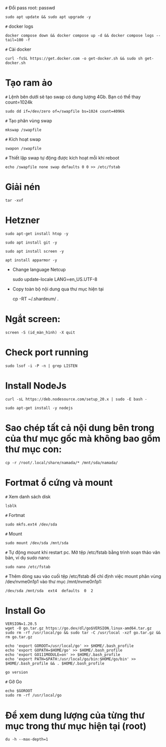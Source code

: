 `#` Đổi pass root: passwd

	sudo apt update && sudo apt upgrade -y

`#` docker logs

	docker compose down && docker compose up -d && docker compose logs --tail=100 -f

`#` Cài docker
 	
  	curl -fsSL https://get.docker.com -o get-docker.sh && sudo sh get-docker.sh
 
# Tạo ram ảo
`#` Lệnh bên dưới sẽ tạo swap có dung lượng 4Gb. Bạn có thể thay count=1024k

	sudo dd if=/dev/zero of=/swapfile bs=1024 count=4096k

`#` Tạo phân vùng swap

	mkswap /swapfile

`#` Kích hoạt swap

	swapon /swapfile

`#` Thiết lập swap tự động được kích hoạt mỗi khi reboot
	
	echo /swapfile none swap defaults 0 0 >> /etc/fstab
 
# Giải nén

	tar -xvf
 
# Hetzner

	sudo apt-get install htop -y
	
	sudo apt install git -y
	
	sudo apt install screen -y
	
	apt install apparmor -y
	
- Change language Netcup

	sudo update-locale LANG=en_US.UTF-8
	
- Copy toàn bộ nội dung qua thư mục hiện tại

	cp -RT ~/.shardeum/ .
	
# Ngắt screen: 

	screen -S (id_màn_hình) -X quit
	
# Check port running

	sudo lsof -i -P -n | grep LISTEN

# Install NodeJs
    
    curl -sL https://deb.nodesource.com/setup_20.x | sudo -E bash -

    sudo apt-get install -y nodejs
# Sao chép tất cả nội dung bên trong của thư mục gốc mà không bao gồm thư mục con:

	cp -r /root/.local/share/namada/* /mnt/sda/namada/

# Fortmat ổ cứng và mount
`#` Xem danh sách disk

	lsblk
`#` Fortmat 

	sudo mkfs.ext4 /dev/sda

`#` Mount

  	sudo mount /dev/sda /mnt/sda

`#` Tự động mount khi restart pc. Mở tệp /etc/fstab bằng trình soạn thảo văn bản, ví dụ sudo nano:

	sudo nano /etc/fstab

`#` Thêm dòng sau vào cuối tệp /etc/fstab để chỉ định việc mount phân vùng /dev/nvme0n1p1 vào thư mục /mnt/nvme0n1p1:

	/dev/sda /mnt/sda  ext4  defaults  0  2
# Install Go

	VERSION=1.20.5
	wget -O go.tar.gz https://go.dev/dl/go$VERSION.linux-amd64.tar.gz
	sudo rm -rf /usr/local/go && sudo tar -C /usr/local -xzf go.tar.gz && rm go.tar.gz
 
	echo 'export GOROOT=/usr/local/go' >> $HOME/.bash_profile
	echo 'export GOPATH=$HOME/go' >> $HOME/.bash_profile
	echo 'export GO111MODULE=on' >> $HOME/.bash_profile
	echo 'export PATH=$PATH:/usr/local/go/bin:$HOME/go/bin' >> $HOME/.bash_profile && . $HOME/.bash_profile
 
	go version

`#` Gỡ Go

 	echo $GOROOT
	sudo rm -rf /usr/local/go

 
# Để xem dung lượng của từng thư mục trong thư mục hiện tại (root)

	du -h --max-depth=1
